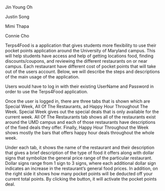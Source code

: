 
Jin Young Oh

Justin Song

Mimi Thapa

Connie Cho

Terps4Food is a application that gives students more flexibility to use their pocket points application around the 
University of Maryland campus. This will help students have access and help of getting locations food, finding 
discounts/coupons, and reviewing the different restaurants on or near campus. Each restaurant have different 
cost of pocket points that will take out of the users account. Below, we will describe the steps and descriptions 
of the main usage of the application.

Users would have to log in with their existing UserName and Password in order to use the Terps4Food application.

Once the user is logged in, there are three tabs that is shown which are Special Week, All Of The Restaurants, ad Happy 
Hour Throughout The Week. Special Week gives out the special deals that is only available for the current week. 
All Of The Restaurants tab shows all of the restaurants exist around the UMD campus and each of those restaurants have 
descriptions of the fixed deals they offer. Finally, Happy Hour Throughout the Week shows mostly the bars that offers 
happy hour deals throughout the whole week.

Under each tab, it shows the name of the restaurant and their description that gives a brief description of the type of food 
it offers along with dollar signs that symbolize the general price range of the particular restaurant. Dollar signs range from 
1 sign to 3 signs, where each additional dollar sign indicates an increase in the restaurant’s general food prices. In addition, 
on the right side it shows how many pocket points will be deducted off your current total points. By clicking the button, it 
will activate the pocket points deal.
